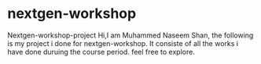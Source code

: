 # nextgen-workshop
Nextgen-workshop-project
Hi,I am Muhammed Naseem Shan, the following is my project i done for nextgen-workshop.
It consiste of all the works i have done duruing the course period.
feel free to explore.
